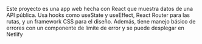 Este proyecto es una app web hecha con React que muestra datos de una API pública. Usa hooks como useState y useEffect, React Router para las rutas, y un framework CSS para el diseño. Además, tiene manejo básico de errores con un componente de límite de error y se puede desplegar en Netlify
